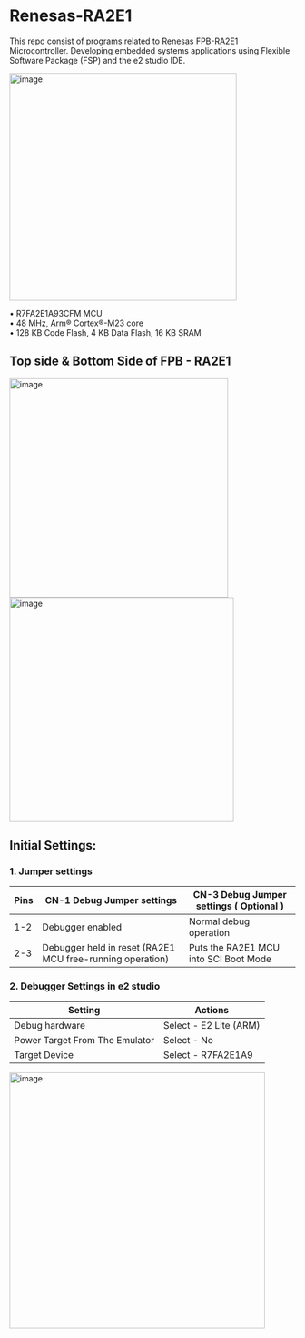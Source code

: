 # Renesas-RA2E1
This repo consist of programs related to Renesas FPB-RA2E1 Microcontroller.
Developing embedded systems applications using Flexible Software Package (FSP) and the e2 studio IDE.

<img width="400" alt="image" src="https://github.com/user-attachments/assets/e9f9956b-f9d2-4bed-887a-9600d287bfaa">

• R7FA2E1A93CFM MCU\
• 48 MHz, Arm® Cortex®-M23 core\
• 128 KB Code Flash, 4 KB Data Flash, 16 KB SRAM

## Top side & Bottom Side of FPB - RA2E1

<img width="385" alt="image" src="https://github.com/user-attachments/assets/837f93e9-dfd9-4f68-b3bd-9647f1904c6a"> <img width="395" alt="image" src="https://github.com/user-attachments/assets/cb32de56-2bc4-485c-b336-067b4a044742">


## Initial Settings:
### 1. Jumper settings
|Pins  | CN-1 Debug Jumper settings                               | CN-3 Debug Jumper settings ( Optional ) |
|------|----------------------------------------------------------|-----------------------------------------|
| 1-2  | Debugger enabled                                         | Normal debug operation                  |
| 2-3  | Debugger held in reset (RA2E1 MCU free-running operation)| Puts the RA2E1 MCU into SCI Boot Mode   |


### 2. Debugger Settings in e2 studio 

| Setting | Actions |  
|---|---|
|Debug hardware| Select - E2 Lite (ARM)     | 
|Power Target From The Emulator| Select - No|  
|Target Device | Select - R7FA2E1A9         |    
<img width="450" alt="image" src="https://github.com/user-attachments/assets/65f9e962-eb02-47ab-81fc-0b0c59c4126b">





 
 
